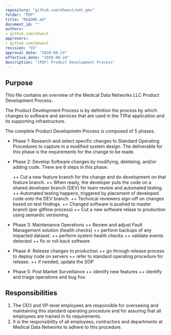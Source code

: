 ```yaml
---
repository: "github.com/ehwest/mdn_qms"
folder: "PDP"
title: "README.md"
document_id: ""
authors:
- github.com/ehwest
approvers:
- github.com/bewest
revision: "05"
approval_date: "2020-08-24"
effective_date: "2020-08-24"
description: "(PDP) Product Development Process"
---
```



## Purpose

This file contains an overview of the Medical Data Networks LLC Product Development Process.

The Product Development Process is by definition the process by which changes to software and services that are used in the T1Pal application and its supporting infrastructure.

The complete Product Developmetn Process is composed of 5 phases.
+ Phase 1:  Research and select specific changes to Standard Operating Procedures to capture in a modified system design.
The deliverable for this phase is the requirements for the change to be made.
+ Phase 2: Develop Software changes by modifying, deleteing, and/or adding code.
There are 6 steps in this phase:

  ++ Cut a new feature branch for the change and do development on that feature branch.
  ++   When ready, the developer puts the code on a shared developer branch (DEV) for team review and automated testing.
  ++  Automated testing happens, triggered by placement of developed code onto the DEV branch.
  ++  Technical reviewers sign-off on changes based on test findings.
  ++  Changed software is pushed to master branch (per gitflow process)
  ++  Cut a new software relase to production using semantic versioning.

+ Phase 3: Maintenance Operations
  ++ Review and adjust Fault Management solution (health checks)
  ++ perform backups of any impacted dataset.
  ++ perform system health checks
  ++ validate events detected
  ++ fix or roll back software

+ Phase 4:  Release changes to production
  ++ go through release process to deploy code on servers
  ++ refer to standard operating procedure for release.
  ++ if needed, update the SOP

+ Phase 5:  Post Market Surveillance
  ++ identify new features
  ++ identify and triage operations and bug fixs


## Responsibilities

1. The CEO and VP-level employees are responsible for overseeing and maintaining this standard operating procedure and for assuring that all employees are trained in its requirements.
2. It is the responsibility of all employees, contractors and departments at Medical Data Networks to adhere to this procedure.

